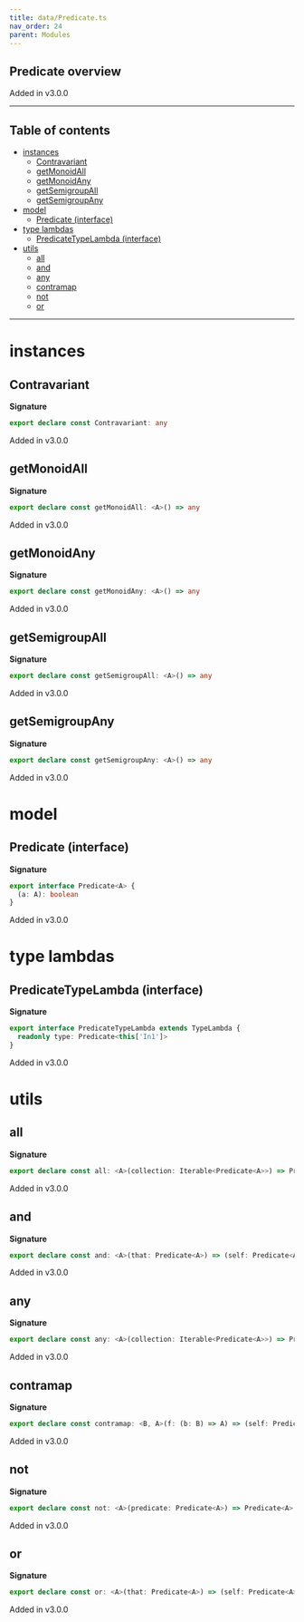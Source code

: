 ```yaml
---
title: data/Predicate.ts
nav_order: 24
parent: Modules
---
```


## Predicate overview

Added in v3.0.0

---

<h2 class="text-delta">Table of contents</h2>

- [instances](#instances)
  - [Contravariant](#contravariant)
  - [getMonoidAll](#getmonoidall)
  - [getMonoidAny](#getmonoidany)
  - [getSemigroupAll](#getsemigroupall)
  - [getSemigroupAny](#getsemigroupany)
- [model](#model)
  - [Predicate (interface)](#predicate-interface)
- [type lambdas](#type-lambdas)
  - [PredicateTypeLambda (interface)](#predicatetypelambda-interface)
- [utils](#utils)
  - [all](#all)
  - [and](#and)
  - [any](#any)
  - [contramap](#contramap)
  - [not](#not)
  - [or](#or)

---

# instances

## Contravariant

**Signature**

```ts
export declare const Contravariant: any
```

Added in v3.0.0

## getMonoidAll

**Signature**

```ts
export declare const getMonoidAll: <A>() => any
```

Added in v3.0.0

## getMonoidAny

**Signature**

```ts
export declare const getMonoidAny: <A>() => any
```

Added in v3.0.0

## getSemigroupAll

**Signature**

```ts
export declare const getSemigroupAll: <A>() => any
```

Added in v3.0.0

## getSemigroupAny

**Signature**

```ts
export declare const getSemigroupAny: <A>() => any
```

Added in v3.0.0

# model

## Predicate (interface)

**Signature**

```ts
export interface Predicate<A> {
  (a: A): boolean
}
```

Added in v3.0.0

# type lambdas

## PredicateTypeLambda (interface)

**Signature**

```ts
export interface PredicateTypeLambda extends TypeLambda {
  readonly type: Predicate<this['In1']>
}
```

Added in v3.0.0

# utils

## all

**Signature**

```ts
export declare const all: <A>(collection: Iterable<Predicate<A>>) => Predicate<A>
```

Added in v3.0.0

## and

**Signature**

```ts
export declare const and: <A>(that: Predicate<A>) => (self: Predicate<A>) => Predicate<A>
```

Added in v3.0.0

## any

**Signature**

```ts
export declare const any: <A>(collection: Iterable<Predicate<A>>) => Predicate<A>
```

Added in v3.0.0

## contramap

**Signature**

```ts
export declare const contramap: <B, A>(f: (b: B) => A) => (self: Predicate<A>) => Predicate<B>
```

Added in v3.0.0

## not

**Signature**

```ts
export declare const not: <A>(predicate: Predicate<A>) => Predicate<A>
```

Added in v3.0.0

## or

**Signature**

```ts
export declare const or: <A>(that: Predicate<A>) => (self: Predicate<A>) => Predicate<A>
```

Added in v3.0.0
